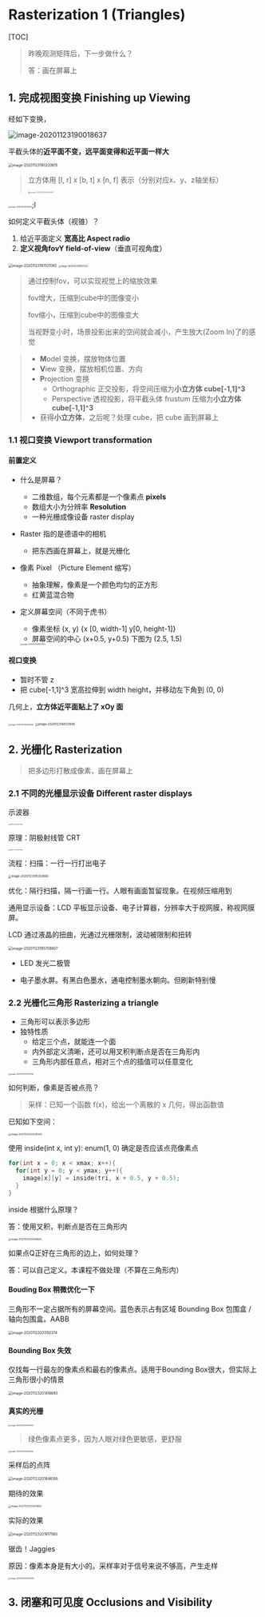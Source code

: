 # Rasterization 1 (Triangles)

[TOC]



> 昨晚观测矩阵后，下一步做什么？
>
> 答：画在屏幕上



## 1. 完成视图变换 Finishing up Viewing

经如下变换，

<img src="https://www.qiniu.cregskin.com/image-20201123190018637.png" alt="image-20201123190018637"  />

平截头体的**近平面不变，远平面变得和近平面一样大**

<img src="https://www.qiniu.cregskin.com/image-20201123190220615.png" alt="image-20201123190220615" style="zoom:50%;" />

> 立方体用 \[l, r] x \[b, t] x [n, f] 表示（分别对应x、y、z轴坐标）
>
> <img src="https://www.qiniu.cregskin.com/image-20201123190404256.png" alt="image-20201123190404256" style="zoom:25%;" />

<img src="https://www.qiniu.cregskin.com/image-20201123191143511.png" alt="image-20201123191143511" style="zoom:25%;" />;l

如何定义平截头体（视锥）？

1. 给近平面定义 **宽高比 Aspect radio**
2. **定义视角fovY field-of-view**（垂直可视角度）



<img src="https://www.qiniu.cregskin.com/image-20201123191107065.png" alt="image-20201123191107065" style="zoom:50%;" />

<img src="https://www.qiniu.cregskin.com/image-20201123191637232.png" alt="image-20201123191637232" style="zoom: 30%;" />

> 通过控制fov，可以实现视觉上的缩放效果
>
> fov增大，压缩到cube中的图像变小
>
> fov缩小，压缩到cube中的图像变大
>
> 当视野变小时，场景投影出来的空间就会减小，产生放大(Zoom In)了的感觉



> + **M**odel 变换，摆放物体位置
> + **V**iew 变换，摆放相机位置、方向
> + **P**rojection 变换
>   + Orthographic 正交投影，将空间压缩为**小立方体 cube[-1,1]^3**
>   + Perspective 透视投影，将平截头体 frustum 压缩为**小立方体 cube[-1,1]^3**
> + 获得**小立方体**，之后呢？处理 cube，把 cube 画到屏幕上



### 1.1 视口变换 Viewport transformation

#### 前置定义

+ 什么是屏幕？

  + 二维数组，每个元素都是一个像素点 **pixels**
  + 数组大小为分辨率 **Resolution**
  + 一种光栅成像设备 raster display

+ Raster 指的是德语中的相机

  + 把东西画在屏幕上，就是光栅化

+ 像素 Pixel （Picture Element 缩写）

  + 抽象理解，像素是一个颜色均匀的正方形
  + 红黄蓝混合物

+ 定义屏幕空间（不同于虎书）

  + 像素坐标 (x, y) {x [0, width-1] y[0, height-1]}
  + 屏幕空间的中心 (x+0.5, y+0.5) 下图为 (2.5, 1.5)

  <img src="https://www.qiniu.cregskin.com/image-20201123192827493.png" alt="image-20201123192827493" style="zoom: 25%;" />



#### 视口变换

+ 暂时不管 z
+ 把 cube[-1,1]^3 宽高拉伸到 width height，并移动左下角到 (0, 0)

几何上，**立方体近平面贴上了 xOy 面**

<img src="https://www.qiniu.cregskin.com/image-20201123194226934.png" alt="image-20201123194226934" style="zoom: 25%;" />

<img src="https://www.qiniu.cregskin.com/image-20201123194531698.png" alt="image-20201123194531698" style="zoom:40%;" />





## 2. 光栅化 Rasterization

> 把多边形打散成像素，画在屏幕上

### 2.1 不同的光栅显示设备 Different raster displays

示波器

<img src="../../../../../Library/Application Support/typora-user-images/image-20201123194911865.png" alt="image-20201123194911865" style="zoom:15%;" />

原理：阴极射线管 CRT

<img src="https://www.qiniu.cregskin.com/image-20201123195026851.png" alt="image-20201123195026851" style="zoom: 15%;" />

流程：扫描：一行一行打出电子

<img src="https://www.qiniu.cregskin.com/image-20201123195203680.png" alt="image-20201123195203680" style="zoom: 40%;" />

优化：隔行扫描，隔一行画一行。人眼有画面暂留现象。在视频压缩用到



通用显示设备：LCD 平板显示设备、电子计算器，分辨率大于视网膜，称视网膜屏。

LCD 通过液晶的扭曲，光通过光栅限制，波动被限制和扭转

<img src="https://www.qiniu.cregskin.com/image-20201123195708807.png" alt="image-20201123195708807" style="zoom:50%;" />

+ LED 发光二极管

+ 电子墨水屏。有黑白色墨水，通电控制墨水朝向。但刷新特别慢



### 2.2 光栅化三角形 Rasterizing a triangle

+ 三角形可以表示多边形
+ 独特性质
  + 给定三个点，就能连一个面
  + 内外部定义清晰，还可以用叉积判断点是否在三角形内
  + 三角形内部任意点，相对三个点的插值可以任意变化

<img src="https://www.qiniu.cregskin.com/image-20201123200231746.png" alt="image-20201123200231746" style="zoom:25%;" />

如何判断，像素是否被点亮？



> 采样：已知一个函数 f(x)，给出一个离散的 x 几何，得出函数值



已知如下空间：

<img src="https://www.qiniu.cregskin.com/image-20201123200436343.png" alt="image-20201123200436343" style="zoom:33%;" />

使用 inside(int x, int y): enum(1, 0) 确定是否应该点亮像素点

```c++
for(int x = 0; x < xmax; x++){
  for(int y = 0; y < ymax; y++){
    image[x][y] = inside(tri, x + 0.5, y + 0.5);
  }
}
```



inside 根据什么原理？

答：使用叉积，判断点是否在三角形内



<img src="https://www.qiniu.cregskin.com/image-20201123200838625.png" alt="image-20201123200838625" style="zoom:33%;" />



如果点Q正好在三角形的边上，如何处理？

答：可以自己定义。本课程不做处理（不算在三角形内）



#### Bouding Box 稍微优化一下

三角形不一定占据所有的屏幕空间。蓝色表示占有区域 Bounding Box 包围盒 / 轴向包围盒。AABB

<img src="https://www.qiniu.cregskin.com/image-20201123201150374.png" alt="image-20201123201150374" style="zoom:50%;" />



#### Bounding Box 失效

仅找每一行最左的像素点和最右的像素点。适用于Bounding Box很大，但实际上三角形很小的情景

<img src="https://www.qiniu.cregskin.com/image-20201123201418693.png" alt="image-20201123201418693" style="zoom:50%;" />



#### 真实的光栅

<img src="https://www.qiniu.cregskin.com/image-20201123201614004.png" alt="image-20201123201614004" style="zoom:25%;" />

> 绿色像素点更多，因为人眼对绿色更敏感，更舒服



<img src="https://www.qiniu.cregskin.com/image-20201123201805944.png" alt="image-20201123201805944" style="zoom:25%;" />





采样后的点阵

<img src="https://www.qiniu.cregskin.com/image-20201123201846148.png" alt="image-20201123201846148" style="zoom:50%;" />

期待的效果

<img src="https://www.qiniu.cregskin.com/image-20201123202021892.png" alt="image-20201123202021892" style="zoom:33%;" />



实际的效果

<img src="https://www.qiniu.cregskin.com/image-20201123201917560.png" alt="image-20201123201917560" style="zoom:50%;" />

锯齿！Jaggies

原因：像素本身是有大小的。采样率对于信号来说不够高，产生走样



<img src="https://www.qiniu.cregskin.com/image-20201123202042894.png" alt="image-20201123202042894" style="zoom:25%;" />



## 3. 闭塞和可见度 Occlusions and Visibility